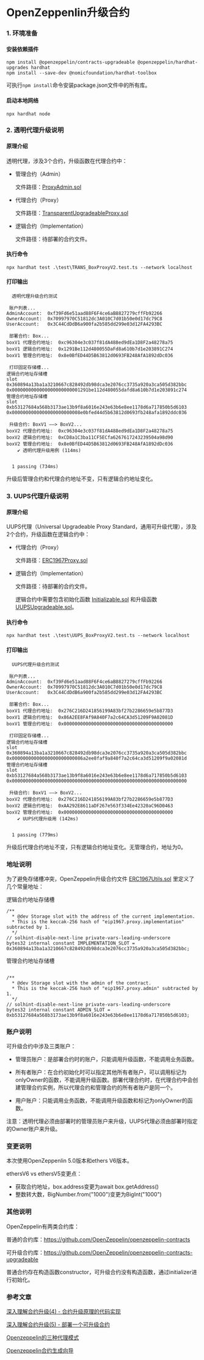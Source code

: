 # OpenZeppenlin升级合约

### 1. 环境准备

#### 安装依赖插件
```shell
npm install @openzeppelin/contracts-upgradeable @openzeppelin/hardhat-upgrades hardhat
npm install --save-dev @nomicfoundation/hardhat-toolbox
```

可执行`npm install`命令安装package.json文件中的所有库。

#### 启动本地网络
```shell
npx hardhat node
```


### 2. 透明代理升级说明


#### 原理介绍
透明代理，涉及3个合约，升级函数在代理合约中：

- 管理合约（Admin）
  
  文件路径：[ProxyAdmin.sol](https://github.com/OpenZeppelin/openzeppelin-contracts/blob/master/contracts/proxy/transparent/ProxyAdmin.sol)

- 代理合约（Proxy）
  
  文件路径：[TransparentUpgradeableProxy.sol](https://github.com/OpenZeppelin/openzeppelin-contracts/blob/master/contracts/proxy/transparent/TransparentUpgradeableProxy.sol)

- 逻辑合约（Implementation）
  
  文件路径：待部署的合约文件。


#### 执行命令
```shell
npx hardhat test .\test\TRANS_BoxProxyV2.test.ts --network localhost
```


#### 打印输出
```
  透明代理升级合约测试

 账户列表...
AdminAccount:  0xf39Fd6e51aad88F6F4ce6aB8827279cffFb92266
OwnerAccount:  0x70997970C51812dc3A010C7d01b50e0d17dc79C8
UserAccount:   0x3C44CdDdB6a900fa2b585dd299e03d12FA4293BC

 部署合约: Box...
boxV1 代理合约地址:  0xc96304e3c037f81dA488ed9dEa1D8F2a48278a75
boxV1 逻辑合约地址:  0x1291Be112d480055DaFd8a610b7d1e203891C274
boxV1 管理合约地址:  0x8e0BfED44D5B63812d0693FB248AfA1892dDc036

 打印固定存储槽...
逻辑合约地址存储槽
slot 0x360894a13ba1a3210667c828492db98dca3e2076cc3735a920a3ca505d382bbc 0x0000000000000000000000001291be112d480055dafd8a610b7d1e203891c274
管理合约地址存储槽
slot 0xb53127684a568b3173ae13b9f8a6016e243e63b6e8ee1178d6a717850b5d6103 0x0000000000000000000000008e0bfed44d5b63812d0693fb248afa1892ddc036

 升级合约: BoxV1 ——> BoxV2...
boxV2 代理合约地址:  0xc96304e3c037f81dA488ed9dEa1D8F2a48278a75
boxV2 逻辑合约地址:  0xCD8a1C3ba11CF5ECfa6267617243239504a98d90
boxV2 管理合约地址:  0x8e0BfED44D5B63812d0693FB248AfA1892dDc036
    ✔ 透明代理升级用例 (114ms)


  1 passing (734ms)
```
升级后管理合约和代理合约地址不变，只有逻辑合约地址变化。


### 3. UUPS代理升级说明

#### 原理介绍
UUPS代理（Universal Upgradeable Proxy Standard，通用可升级代理），涉及2个合约，升级函数在逻辑合约中：

- 代理合约（Proxy）
  
  文件路径：[ERC1967Proxy.sol](https://github.com/OpenZeppelin/openzeppelin-contracts/blob/master/contracts/proxy/ERC1967/ERC1967Proxy.sol)

- 逻辑合约（Implementation）
  
  文件路径：待部署的合约文件。

  逻辑合约中需要包含初始化函数 [Initializable.sol](https://github.com/OpenZeppelin/openzeppelin-contracts/blob/master/contracts/proxy/utils/Initializable.sol) 和升级函数 [UUPSUpgradeable.sol](https://github.com/OpenZeppelin/openzeppelin-contracts/blob/master/contracts/proxy/utils/UUPSUpgradeable.sol)。


#### 执行命令
```shell
npx hardhat test .\test\UUPS_BoxProxyV2.test.ts --network localhost
```


#### 打印输出
```
  UUPS代理升级合约测试

 账户列表...
AdminAccount:  0xf39Fd6e51aad88F6F4ce6aB8827279cffFb92266
OwnerAccount:  0x70997970C51812dc3A010C7d01b50e0d17dc79C8
UserAccount:   0x3C44CdDdB6a900fa2b585dd299e03d12FA4293BC

 部署合约: Box...
boxV1 代理合约地址:  0x276C216D241856199A83bf27b2286659e5b877D3
boxV1 逻辑合约地址:  0x86A2EE8FAf9A840F7a2c64CA3d51209F9A02081D
boxV1 管理合约地址:  0x0000000000000000000000000000000000000000

 打印固定存储槽...
逻辑合约地址存储槽
slot 0x360894a13ba1a3210667c828492db98dca3e2076cc3735a920a3ca505d382bbc 0x00000000000000000000000086a2ee8faf9a840f7a2c64ca3d51209f9a02081d
管理合约地址存储槽
slot 0xb53127684a568b3173ae13b9f8a6016e243e63b6e8ee1178d6a717850b5d6103 0x0000000000000000000000000000000000000000000000000000000000000000

 升级合约: BoxV1 ——> BoxV2...
boxV2 代理合约地址:  0x276C216D241856199A83bf27b2286659e5b877D3
boxV2 逻辑合约地址:  0xAA292E8611aDF267e563f334Ee42320aC96D0463
boxV2 管理合约地址:  0x0000000000000000000000000000000000000000
    ✔ UUPS代理升级用 (142ms)


  1 passing (779ms)
```
升级后代理合约地址不变，只有逻辑合约地址变化。无管理合约，地址为0。

### 地址说明
为了避免存储槽冲突，OpenZeppelin升级合约文件 [ERC1967Utils.sol](https://github.com/OpenZeppelin/openzeppelin-contracts/blob/master/contracts/proxy/ERC1967/ERC1967Utils.sol) 里定义了几个常量地址：

逻辑合约地址存储槽
```solidity
/**
  * @dev Storage slot with the address of the current implementation.
  * This is the keccak-256 hash of "eip1967.proxy.implementation" subtracted by 1.
  */
// solhint-disable-next-line private-vars-leading-underscore
bytes32 internal constant IMPLEMENTATION_SLOT = 0x360894a13ba1a3210667c828492db98dca3e2076cc3735a920a3ca505d382bbc;

```

管理合约地址存储槽
```solidity

/**
  * @dev Storage slot with the admin of the contract.
  * This is the keccak-256 hash of "eip1967.proxy.admin" subtracted by 1.
  */
// solhint-disable-next-line private-vars-leading-underscore
bytes32 internal constant ADMIN_SLOT = 0xb53127684a568b3173ae13b9f8a6016e243e63b6e8ee1178d6a717850b5d6103;

```

### 账户说明
可升级合约中涉及三类账户：

- 管理员账户：是部署合约时的账户，只能调用升级函数，不能调用业务函数。

- 所有者账户：在合约初始化时可以指定其他所有者账户，可以调用标记为onlyOwner的函数，不能调用升级函数。部署代理合约时，在代理合约中会创建管理合约实例，所以代理合约和管理合约的所有者账户是同一个。

- 用户账户：只能调用业务函数，不能调用升级函数和标记为onlyOwner的函数。

注意：透明代理必须由部署时的管理员账户来升级，UUPS代理必须由部署时指定的Owner账户来升级。

### 变更说明
本次使用OpenZeppenlin 5.0版本和ethers V6版本。

ethersV6 vs ethersV5变更点：
- 获取合约地址，box.address变更为await box.getAddress()
- 整数转大数，BigNumber.from("1000")变更为BigInt("1000")


### 其他说明
OpenZeppelin有两类合约库：

普通的合约库：https://github.com/OpenZeppelin/openzeppelin-contracts

可升级合约库：https://github.com/OpenZeppelin/openzeppelin-contracts-upgradeable

普通合约存在构造函数constructor，可升级合约没有构造函数，通过initializer进行初始化。

### 参考文章

[深入理解合约升级(4) - 合约升级原理的代码实现](https://mirror.xyz/xyyme.eth/VSyU0JfmVrcqN-F28tX5mzYjxFFAosl8tDAQX3vB5Dg)

[深入理解合约升级(5) - 部署一个可升级合约](https://mirror.xyz/xyyme.eth/kM9ld2u0D1BpHAfXTiaSPGPtDnOd6vrxJ5_tW4wZVBk)

[Openzeppelin的三种代理模式](https://cloud.tencent.com/developer/article/2152968)

[Openzeppelin合约生成向导](https://wizard.openzeppelin.com)